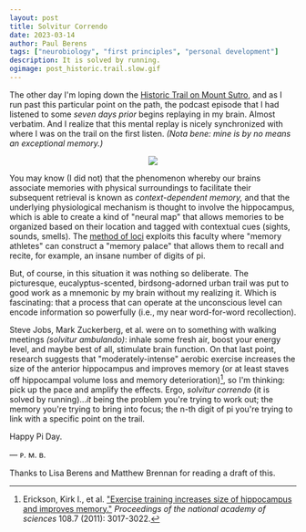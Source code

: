 ```yaml
---
layout: post
title: Solvitur Correndo
date: 2023-03-14
author:	Paul Berens
tags: ["neurobiology", "first principles", "personal development"]
description: It is solved by running.
ogimage: post_historic.trail.slow.gif
---
```

The other day I'm loping down the [Historic Trail on Mount Sutro](/runs/twin-peaks-sutro), and as I run past this particular point on the path, the podcast episode that I had listened to some *seven days prior* begins replaying in my brain. Almost verbatim. And I realize that this mental replay is nicely synchronized with where I was on the trail on the first listen. *(Nota bene: mine is by no means an exceptional memory.)*

<center>
<img src='https://i.imgur.com/yZzKtT7.gif'>
</center>

You may know (I did not) that the phenomenon whereby our brains associate memories with physical surroundings to facilitate their subsequent retrieval is known as *context-dependent memory,* and that the underlying physiological mechanism is thought to involve the hippocampus, which is able to create a kind of "neural map" that allows memories to be organized based on their location and tagged with contextual cues (sights, sounds, smells). The [method of loci](https://en.wikipedia.org/wiki/method_of_loci) exploits this faculty where "memory athletes" can construct a "memory palace" that allows them to recall and recite, for example, an insane number of digits of pi.

But, of course, in this situation it was nothing so deliberate. The picturesque, eucalyptus-scented, birdsong-adorned urban trail was put to good work as a mnemonic by my brain without my realizing it. Which is fascinating: that a process that can operate at the unconscious level can encode information so powerfully (i.e., my near word-for-word recollection).

Steve Jobs, Mark Zuckerberg, et al. were on to something with walking meetings *(solvitur ambulando)*: inhale some fresh air, boost your energy level, and maybe best of all, stimulate brain function. On that last point, research suggests that "moderately-intense" aerobic exercise increases the size of the anterior hippocampus and improves memory (or at least staves off hippocampal volume loss and memory deterioration)[^1], so I'm thinking: pick up the pace and amplify the effects. Ergo, *solvitur correndo* (it is solved by running)...*it* being the problem you're trying to work out; the memory you're trying to bring into focus; the n-th digit of pi you're trying to link with a specific point on the trail.

[^1]: Erickson, Kirk I., et al. ["Exercise training increases size of hippocampus and improves memory."](https://www.pnas.org/doi/10.1073/pnas.1015950108) *Proceedings of the national academy of sciences* 108.7 (2011): 3017-3022.

Happy Pi Day.

— ᴘ. ᴍ. ʙ.

<span class="muted small">Thanks to Lisa Berens and Matthew Brennan for reading a draft of this.</span>
